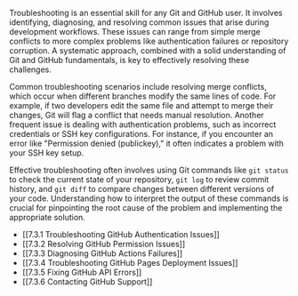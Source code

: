 Troubleshooting is an essential skill for any Git and GitHub user. It involves identifying, diagnosing, and resolving common issues that arise during development workflows. These issues can range from simple merge conflicts to more complex problems like authentication failures or repository corruption. A systematic approach, combined with a solid understanding of Git and GitHub fundamentals, is key to effectively resolving these challenges.

Common troubleshooting scenarios include resolving merge conflicts, which occur when different branches modify the same lines of code. For example, if two developers edit the same file and attempt to merge their changes, Git will flag a conflict that needs manual resolution. Another frequent issue is dealing with authentication problems, such as incorrect credentials or SSH key configurations. For instance, if you encounter an error like "Permission denied (publickey)," it often indicates a problem with your SSH key setup.

Effective troubleshooting often involves using Git commands like `git status` to check the current state of your repository, `git log` to review commit history, and `git diff` to compare changes between different versions of your code. Understanding how to interpret the output of these commands is crucial for pinpointing the root cause of the problem and implementing the appropriate solution.

- [[7.3.1 Troubleshooting GitHub Authentication Issues]]
- [[7.3.2 Resolving GitHub Permission Issues]]
- [[7.3.3 Diagnosing GitHub Actions Failures]]
- [[7.3.4 Troubleshooting GitHub Pages Deployment Issues]]
- [[7.3.5 Fixing GitHub API Errors]]
- [[7.3.6 Contacting GitHub Support]]